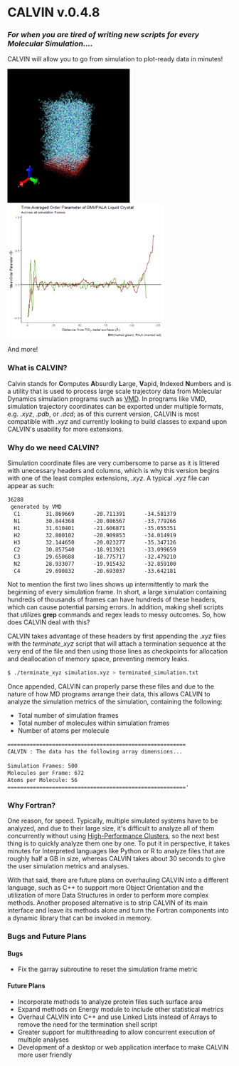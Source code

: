 # CALVIN v.0.4.8
### *For when you are tired of writing new scripts for every Molecular Simulation....*
CALVIN will allow you to go from simulation to plot-ready data in minutes!

<img src="https://github.com/JCelestial/Calvin/blob/master/tio2_il_system.png" width="275" height="300">  <img src="https://github.com/JCelestial/Calvin/blob/master/old_algo_ordpar.gif" width="350" height="300">

And more!

### What is CALVIN?
Calvin stands for **C**omputes **A**bsurdly **L**arge, **V**apid, **I**ndexed **N**umbers and is a utility that is used to process large scale trajectory data from Molecular Dynamics simulation programs such as [VMD](https://www.ks.uiuc.edu/Research/vmd/). In programs like VMD, simulation trajectory coordinates can be exported under multiple formats, e.g. *.xyz*, *.pdb*, or *.dcd*; as of this current version, CALVIN is most compatible with *.xyz* and currently looking to build classes to expand upon CALVIN's usability for more extensions.

### Why do we need CALVIN?
Simulation coordinate files are very cumbersome to parse as it is littered with unecessary headers and columns, which is why this version begins with one of the least complex extensions, *.xyz*. A typical *.xyz* file can appear as such:
```
36288
 generated by VMD
  C1        31.869669      -20.711391      -34.581379
  N1        30.844368      -20.086567      -33.779266
  H1        31.610401      -21.606871      -35.055351
  H2        32.800102      -20.909853      -34.014919
  H3        32.144650      -20.023277      -35.347126
  C2        30.857540      -18.913921      -33.099659
  C3        29.650688      -18.775717      -32.479210
  N2        28.933077      -19.915432      -32.859100
  C4        29.690832      -20.693037      -33.642181
```
Not to mention the first two lines shows up intermittently to mark the beginning of every simulation frame. In short, a large simulation containing hundreds of thousands of frames can have hundreds of these headers, which can cause potential parsing errors. In addition, making shell scripts that utilizes **grep** commands and regex leads to messy outcomes. So, how does CALVIN deal with this?

CALVIN takes advantage of these headers by first appending the *.xyz* files with the *terminate_xyz* script that will attach a termination sequence at the very end of the file and then using those lines as checkpoints for allocation and deallocation of memory space, preventing memory leaks.
```bash
$ ./terminate_xyz simulation.xyz > terminated_simulation.txt
```
Once appended, CALVIN can properly parse these files and due to the nature of how MD programs arrange their data, this allows CALVIN to analyze the simulation metrics of the simulation, containing the following:
* Total number of simulation frames
* Total number of molecules within simulation frames
* Number of atoms per molecule

```
========================================================
CALVIN : The data has the following array dimensions... 

Simulation Frames: 500
Molecules per Frame: 672 
Atoms per Molecule: 56
========================================================'
```

### Why Fortran?

One reason, for speed. Typically, multiple simulated systems have to be analyzed, and due to their large size, it's difficult to analyze all of them concurrently without using [High-Performance Clusters](https://insidehpc.com/hpc101/intro-to-hpc-whats-a-cluster/), so the next best thing is to quickly analyze them one by one. To put it in perspective, it takes minutes for Interpreted languages like Python or R to analyze files that are roughly half a GB in size, whereas CALVIN takes about 30 seconds to give the user simulation metrics and analyses.

With that said, there are future plans on overhauling CALVIN into a different language, such as C++ to support more Object Orientation and the utilization of more Data Structures in order to perform more complex methods. Another proposed alternative is to strip CALVIN of its main interface and leave its methods alone and turn the Fortran components into a dynamic library that can be invoked in memory.

### Bugs and Future Plans

#### Bugs
* Fix the garray subroutine to reset the simulation frame metric

#### Future Plans
* Incorporate methods to analyze protein files such surface area
* Expand methods on Energy module to include other statistical metrics
* Overhaul CALVIN into C++ and use Linked Lists instead of Arrays to remove the need for the termination shell script
* Greater support for multithreading to allow concurrent execution of multiple analyses
* Development of a desktop or web application interface to make CALVIN more user friendly
